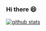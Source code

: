 ### Hi there 😄

<!--
**yousrajnahi/yousrajnahi** is a ✨ _special_ ✨ repository because its `README.md` (this file) appears on your GitHub profile.

Here are some ideas to get you started:

- 🔭 I’m currently working on ...
- 🌱 I’m currently learning ...
- 👯 I’m looking to collaborate on ...
- 🤔 I’m looking for help with ...
- 💬 Ask me about ...
- 📫 How to reach me: ...
- 😄 Pronouns: ...
- ⚡ Fun fact: ...
-->

                                                                                     
[![github stats](https://github-readme-stats.vercel.app/api?username=yousrajnahi&count_private=true&show_icons=true&theme=dark)](https://github.com/yousrajnahi/github-readme-stats)
                                                                                           



